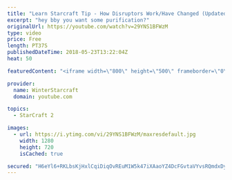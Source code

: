 ```yaml
---
title: "Learn Starcraft Tip - How Disruptors Work/Have Changed (Updated Patch 4.0 2018)"
excerpt: "hey bby you want some purification?"
originalUrl: https://youtube.com/watch?v=29YNS1BFWzM
type: video
price: Free
length: PT37S
publishedDateTime: 2018-05-23T13:22:04Z
heat: 50

featuredContent: "<iframe width=\"800\" height=\"500\" frameborder=\"0\" src=\"https://www.youtube.com/embed/29YNS1BFWzM\" allow=\"accelerometer; autoplay; encrypted-media; gyroscope; picture-in-picture\" allowfullscreen></iframe>"

provider:
  name: WinterStarcraft
  domain: youtube.com

topics:
  - StarCraft 2

images:
  - url: https://i.ytimg.com/vi/29YNS1BFWzM/maxresdefault.jpg
    width: 1280
    height: 720
    isCached: true

secured: "H6eYl6+RKLbsKjHxlCqiDiqOvREuM1W5k47iXAaoYZ4DcFGvtaVYvsRQmdxDyTdSxC2B4sgFGADI4CX3dTJyGClmEgjGzFfmQPPyBM9gwiZhLONCQ9K2M2K9QwLTs0QWqWTqBs8JInBZG6hockY0dWvmPVCSTMf9fFHR5E+CiXtp71+tEdJoes5ZnX0ppmVT0YJHW3JIqyR9Z3WOhSialFqgtvYy9XSeDLTRCs4H5FFKSP5yYBkouubr4l32VLwQ/kk0ysqGhEgaZ6SHOreitGMfeOrduEk+IicbEerTr4UENyB37cI/1wWxNT1KShU941PqvCeb8BSBTPua7DDwO149L3ZWJU8KEothTJeN3cW1Mm+zeRG6iFISJpuWB0kWtbeh8pRM7/UGBqRasy3wyQxuCceBXNdgQioJ54euIyI=;UY8skQsxeswTlk01hjBHRg=="
---
```


